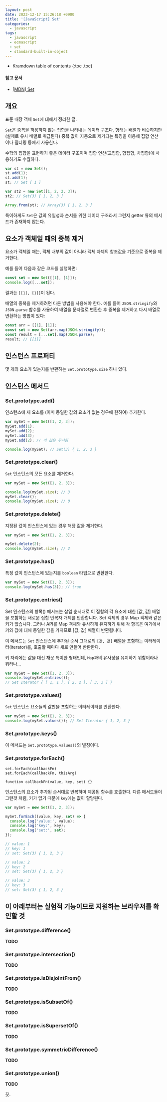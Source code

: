 ```yaml
---
layout: post
date: 2023-12-17 15:26:18 +0900
title: '[JavaScript] Set'
categories:
  - javascript
tags:
  - javascript
  - ecmascript
  - set
  - standard-built-in-object
---
```


* Kramdown table of contents
{:toc .toc}

#### 참고 문서

- [\[MDN\] Set](https://developer.mozilla.org/en-US/docs/Web/JavaScript/Reference/Global_Objects/Set)


## 개요

표준 내장 객체 `Set`에 대해서 정리한 글.

`Set`은 중복을 허용하지 않는 집합을 나타내는 데이터 구조다. 형태는 배열과 비슷하지만(실제로 유사 배열로 취급된다) 중복 값이 자동으로 제거되는 특징을 이용해 집합 연산이나 필터링 등에서 사용한다.

수학의 집합을 표현하기 좋은 데이터 구조이며 집합 연산(교집합, 합집합, 차집합)에 사용하기도 수월하다.

```js
var st = new Set();
st.add(1);
st.add(1);
st; // Set [ 1 ]

var st2 = new Set([1, 2, 2, 3]);
st2; // Set(3) [ 1, 2, 3 ]

Array.from(st); // Array(3) [ 1, 2, 3 ]
```

특이하게도 `Set`은 값의 유일성과 순서를 위한 데이터 구조라서 그런지 getter 류의 메서드가 존재하지 않는다.


## 요소가 객체일 때의 중복 제거

요소가 객체일 때는, 객체 내부의 값이 아니라 객체 자체의 참조값을 기준으로 중복을 제거한다.

예를 들어 다음과 같은 코드를 실행하면:

```javascript
const set = new Set([[1], [1]]);
console.log([...set]);
```

결과는 `[[1], [1]]`이 된다.

배열의 중복을 제거하려면 다른 방법을 사용해야 한다. 예를 들어 `JSON.stringify`와 `JSON.parse` 함수를 사용하여 배열을 문자열로 변환한 후 중복을 제거하고 다시 배열로 변환하는 방법이 있다:

```javascript
const arr = [[1], [1]];
const set = new Set(arr.map(JSON.stringify));
const result = [...set].map(JSON.parse);
result; // [[1]]
```


## 인스턴스 프로퍼티

몇 개의 요소가 있는지를 반환하는 `Set.prototype.size` 하나 있다.


## 인스턴스 메서드

### Set.prototype.add()

인스턴스에 새 요소를 (이미 동일한 값의 요소가 없는 경우에 한하여) 추가한다.

```js
var mySet = new Set([1, 2, 3]);
mySet.add(1);
mySet.add(2);
mySet.add(3);
mySet.add(2); // 이 값은 무시됨

console.log(mySet); // Set(3) { 1, 2, 3 }
```

### Set.prototype.clear()

`Set` 인스턴스의 모든 요소를 제거한다.

```js
var mySet = new Set([1, 2, 3]);

console.log(mySet.size); // 3
mySet.clear();
console.log(mySet.size); // 0
```

### Set.prototype.delete()

지정된 값이 인스턴스에 있는 경우 해당 값을 제거한다.

```js
var mySet = new Set([1, 2, 3]);

mySet.delete(2);
console.log(mySet.size); // 2
```

### Set.prototype.has()

특징 값이 인스턴스에 있는지를 `boolean` 타입으로 반환한다.

```js
var mySet = new Set([1, 2, 3]);
console.log(mySet.has(3)); // true
```

### Set.prototype.entries()

Set 인스턴스의 항목() 메서드는 삽입 순서대로 이 집합의 각 요소에 대한 [값, 값] 배열을 포함하는 새로운 집합 반복자 개체를 반환합니다. Set 객체의 경우 Map 객체와 같은 키가 없습니다. 그러나 API를 Map 객체와 유사하게 유지하기 위해 각 항목은 여기에서 키와 값에 대해 동일한 값을 가지므로 [값, 값] 배열이 반환됩니다.

이 메서드는 `Set` 인스턴스에 추가된 순서 그대로의 `[값, 값]` 배열을 포함하는 이터레이터(iterator)를, 호출할 때마다 새로 만들어 반환한다.

키 자리에는 값을 대신 채운 특이한 형태인데, `Map`과의 유사성을 유지하기 위함이라나 뭐라나...

```js
var mySet = new Set([1, 2, 3]);
console.log(mySet.entries());
// Set Iterator { [ 1, 1 ], [ 2, 2 ], [ 3, 3 ] }
```

### Set.prototype.values()

`Set` 인스턴스 요소들의 값만을 포함하는 이터레이터를 반환한다.

```js
var mySet = new Set([1, 2, 3]);
console.log(mySet.values()); // Set Iterator { 1, 2, 3 }
```

### Set.prototype.keys()

이 메서드는 `Set.prototype.values()`의 별칭이다.

### Set.prototype.forEach()

```
set.forEach(callbackFn)
set.forEach(callbackFn, thisArg)

function callbackFn(value, key, set) {}
```

인스턴스의 요소가 추가된 순서대로 반복하며 제공된 함수를 호출한다. 다른 메서드들이 그런것 처럼, 키가 없기 때문에 `key`에는 값이 할당된다.

```js
var mySet = new Set([1, 2, 3]);

mySet.forEach((value, key, set) => {
  console.log('value:', value);
  console.log('key:', key);
  console.log('set:', set);
});

// value: 1
// key: 1
// set: Set(3) { 1, 2, 3 }

// value: 2
// key: 2
// set: Set(3) { 1, 2, 3 }

// value: 3
// key: 3
// set: Set(3) { 1, 2, 3 }
```


## 이 아래부터는 실험적 기능이므로 지원하는 브라우저를 확인할 것

### Set.prototype.difference()

**TODO**

### Set.prototype.intersection()

**TODO**

### Set.prototype.isDisjointFrom()

**TODO**

### Set.prototype.isSubsetOf()

**TODO**

### Set.prototype.isSupersetOf()

**TODO**

### Set.prototype.symmetricDifference()

**TODO**

### Set.prototype.union()

**TODO**


끗.
